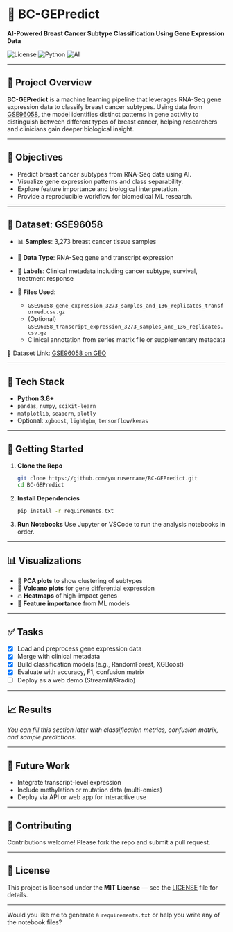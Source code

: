 # 🧬 BC-GEPredict

**AI-Powered Breast Cancer Subtype Classification Using Gene Expression Data**

![License](https://img.shields.io/badge/license-MIT-blue.svg)
![Python](https://img.shields.io/badge/Python-3.8%2B-yellow.svg)
![AI](https://img.shields.io/badge/AI-Enabled-green.svg)

---

## 📌 Project Overview

**BC-GEPredict** is a machine learning pipeline that leverages RNA-Seq gene expression data to classify breast cancer subtypes. Using data from [GSE96058](https://www.ncbi.nlm.nih.gov/geo/query/acc.cgi?acc=GSE96058), the model identifies distinct patterns in gene activity to distinguish between different types of breast cancer, helping researchers and clinicians gain deeper biological insight.

---

## 🎯 Objectives

* Predict breast cancer subtypes from RNA-Seq data using AI.
* Visualize gene expression patterns and class separability.
* Explore feature importance and biological interpretation.
* Provide a reproducible workflow for biomedical ML research.

---

## 🧪 Dataset: GSE96058

* 📊 **Samples**: 3,273 breast cancer tissue samples
* 🔬 **Data Type**: RNA-Seq gene and transcript expression
* 🧾 **Labels**: Clinical metadata including cancer subtype, survival, treatment response
* 📁 **Files Used**:

  * `GSE96058_gene_expression_3273_samples_and_136_replicates_transformed.csv.gz`
  * (Optional) `GSE96058_transcript_expression_3273_samples_and_136_replicates.csv.gz`
  * Clinical annotation from series matrix file or supplementary metadata

🔗 Dataset Link: [GSE96058 on GEO](https://www.ncbi.nlm.nih.gov/geo/query/acc.cgi?acc=GSE96058)

---

## 🧰 Tech Stack

* **Python 3.8+**
* `pandas`, `numpy`, `scikit-learn`
* `matplotlib`, `seaborn`, `plotly`
* Optional: `xgboost`, `lightgbm`, `tensorflow/keras`


---

## 🚀 Getting Started

1. **Clone the Repo**

   ```bash
   git clone https://github.com/yourusername/BC-GEPredict.git
   cd BC-GEPredict
   ```

2. **Install Dependencies**

   ```bash
   pip install -r requirements.txt
   ```

3. **Run Notebooks**
   Use Jupyter or VSCode to run the analysis notebooks in order.

---

## 📊 Visualizations

* 📌 **PCA plots** to show clustering of subtypes
* 🎯 **Volcano plots** for gene differential expression
* 🔥 **Heatmaps** of high-impact genes
* 🧠 **Feature importance** from ML models

---

## ✅ Tasks

* [x] Load and preprocess gene expression data
* [x] Merge with clinical metadata
* [x] Build classification models (e.g., RandomForest, XGBoost)
* [x] Evaluate with accuracy, F1, confusion matrix
* [ ] Deploy as a web demo (Streamlit/Gradio)

---

## 📈 Results

*You can fill this section later with classification metrics, confusion matrix, and sample predictions.*

---

## 🧠 Future Work

* Integrate transcript-level expression
* Include methylation or mutation data (multi-omics)
* Deploy via API or web app for interactive use

---

## 🤝 Contributing

Contributions welcome! Please fork the repo and submit a pull request.

---

## 📜 License

This project is licensed under the **MIT License** — see the [LICENSE](LICENSE) file for details.

---

Would you like me to generate a `requirements.txt` or help you write any of the notebook files?
